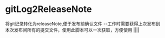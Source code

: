 # gitLog2ReleaseNote
将git记录转化为releaseNote,便于发布前确认文件
--工作时需要获得上次发布到本次发布间所有的提交文件，使用此脚本可以一次获取，方便使用
||||
